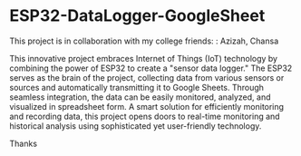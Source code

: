 # ESP32-DataLogger-GoogleSheet

This project is in collaboration with my college friends: : Azizah, Chansa


This innovative project embraces Internet of Things (IoT) technology by combining the power of ESP32 to create a "sensor data logger." The ESP32 serves as the brain of the project, collecting data from various sensors or sources and automatically transmitting it to Google Sheets.
Through seamless integration, the data can be easily monitored, analyzed, and visualized in spreadsheet form. A smart solution for efficiently monitoring and recording data, this project opens doors to real-time monitoring and historical analysis using sophisticated yet user-friendly technology.

Thanks
